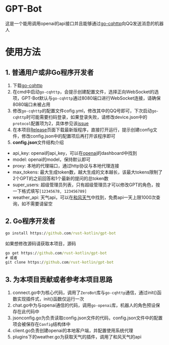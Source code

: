 # GPT-Bot
这是一个能用调用openai的api接口并且能够通过[go-cqhttp](https://github.com/Mrs4s/go-cqhttp)向QQ发送消息的机器人
# 使用方法
## 1. 普通用户或非Go程序开发者
1. 下载[go-cqhttp](https://github.com/Mrs4s/go-cqhttp/releases)
2. 在cmd中启动`go-cqhttp`，会提示创建配置文件，选择正向WebSocket的选项，GPT-Bot默认与`go-cqhttp`通过8080端口进行WebSocket连接，请确保8080端口未被占用
3. 修改`go-cqhttp`的配置文件cofig.yml，修改其中的QQ号即可，下次启动`go-cqhttp`时可能需要扫码登录，如果登录失败，请修改device.json中的`protocol`配置项为2，具体参见该[issue](https://github.com/Mrs4s/go-cqhttp/issues/1942)
4. 在本项目[Release](https://github.com/rust-kotlin/gpt-bot/releases)页面下载最新版程序，直接打开运行，提示创建config文件，修改config.json中的配置项后再打开该程序即可
5. **config.json**文件结构介绍
- api_key: openai的api_key，可以在[openai](https://platform.openai.com/)的dashboard中找到
- model: openai的model，保持默认即可
- proxy: 本地的代理端口，通过http协议与本地代理连接
- max_tokens: 最大生成token数，越大生成的文本越长，该最大tokens限制了2个GPT的之前回答和1个最新的提问的总token数
- super_users: 超级管理员列表，只有超级管理员才可以修改GPT的角色，按一下格式填写`[12345678, 123456789]`
- weather_api: 天气api，可以在[和风天气](https://id.qweather.com/)中找到，免费api一天上限1000次查询，如不需要请留空
## 2. Go程序开发者
```cmd
go install https://github.com/rust-kotlin/gpt-bot
```
如果想修改源码请获取本项目，源码
```cmd
go get https://github.com/rust-kotlin/gpt-bot
# 或者
git clone https://github.com/rust-kotlin/gpt-bot
```
## 3. 为本项目贡献或者参考本项目思路
1. connect.go中为核心代码，调用了`ZeroBot`库与`go-cqhttp`通信，通过init()函数实现插件式，init()函数仅运行一次
2. chat.go中为与openai通信的代码，调用`go-openai`库，机器人的角色预设保存在此代码中
3. jsonconfig.go为负责读取config.json文件的代码，config.json文件中的配置项会被保存在`Config`结构体中
4. client.go负责创建openai的本地客户端，并配置使用系统代理
5. plugins下的weather.go为获取天气的插件，调用了和风天气的api